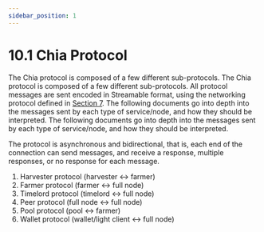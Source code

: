 ```yaml
---
sidebar_position: 1
---
```


# 10.1 Chia Protocol

The Chia protocol is composed of a few different sub-protocols. The Chia protocol is composed of a few different sub-protocols. All protocol messages are sent encoded in Streamable format, using the networking protocol defined in [Section 7](/docs/07networking/networking "Section 3.7: Networking"). The following documents go into depth into the messages sent by each type of service/node, and how they should be interpreted. The following documents go into depth into the messages sent by each type of service/node, and how they should be interpreted.

The protocol is asynchronous and bidirectional, that is, each end of the connection can send messages, and receive a response, multiple responses, or no response for each message.

1. Harvester protocol (harvester <-> farmer)
2. Farmer protocol (farmer <-> full node)
3. Timelord protocol (timelord <-> full node)
4. Peer protocol (full node <-> full node)
5. Pool protocol (pool <-> farmer)
6. Wallet protocol (wallet/light client <-> full node)

